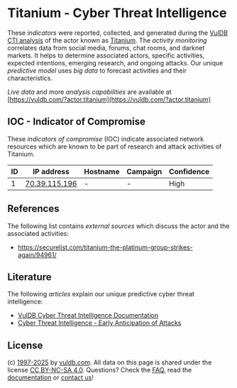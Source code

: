 # Titanium - Cyber Threat Intelligence

These _indicators_ were reported, collected, and generated during the [VulDB CTI analysis](https://vuldb.com/?kb.cti) of the actor known as [Titanium](https://vuldb.com/?actor.titanium). The _activity monitoring_ correlates data from social media, forums, chat rooms, and darknet markets. It helps to determine associated actors, specific activities, expected intentions, emerging research, and ongoing attacks. Our unique _predictive model_ uses _big data_ to forecast activities and their characteristics.

_Live data_ and more _analysis capabilities_ are available at [https://vuldb.com/?actor.titanium](https://vuldb.com/?actor.titanium)

## IOC - Indicator of Compromise

These _indicators of compromise_ (IOC) indicate associated network resources which are known to be part of research and attack activities of Titanium.

ID | IP address | Hostname | Campaign | Confidence
-- | ---------- | -------- | -------- | ----------
1 | [70.39.115.196](https://vuldb.com/?ip.70.39.115.196) | - | - | High

## References

The following list contains _external sources_ which discuss the actor and the associated activities:

* https://securelist.com/titanium-the-platinum-group-strikes-again/94961/

## Literature

The following _articles_ explain our unique predictive cyber threat intelligence:

* [VulDB Cyber Threat Intelligence Documentation](https://vuldb.com/?kb.cti)
* [Cyber Threat Intelligence - Early Anticipation of Attacks](https://www.scip.ch/en/?labs.20201022)

## License

(c) [1997-2025](https://vuldb.com/?kb.changelog) by [vuldb.com](https://vuldb.com/?kb.about). All data on this page is shared under the license [CC BY-NC-SA 4.0](https://creativecommons.org/licenses/by-nc-sa/4.0/). Questions? Check the [FAQ](https://vuldb.com/?kb.faq), read the [documentation](https://vuldb.com/?kb) or [contact us](https://vuldb.com/?contact)!
